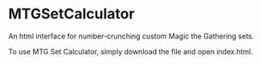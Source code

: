 MTGSetCalculator
================

An html interface for number-crunching custom Magic the Gathering sets.

To use MTG Set Calculator, simply download the file and open index.html.